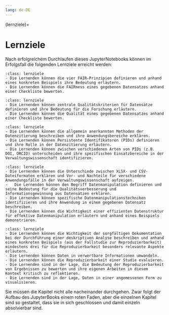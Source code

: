 ```yaml
---
lang: de-DE
---
```


(lernziele)=
# Lernziele


Nach erfolgreichem Durchlaufen dieses JupyterNotebooks können im Erfolgsfall die folgenden Lernziele erreicht werden:


```{admonition} Grundsätze des Datenmanagements
:class: lernziele
- Die Lernenden können die vier FAIR-Prinzipien definieren und anhand eines konkreten Beispiels ihre Bedeutung erläutern.
- Die Lernenden können die FAIRness eines gegebenen Datensatzes anhand einer Checkliste bewerten.
```  

```{admonition} Sicherstellen der Qualität von Datensätzen
:class: lernziele
- Die Lernenden können zentrale Qualitätskriterien für Datensätze definieren und ihre Bedeutung für die Forschung erläutern.
- Die Lernenden können die Qualität eines gegebenen Datensatzes anhand einer Checkliste bewerten.
```  

```{admonition} Zitierregeln und PID
:class: lernziele
- Die Lernenden können die allgemein anerkannten Methoden der Datenzitierung beschreiben und ihre Anwendungsbereiche erklären. 
- Die Lernenden können Persistente Identifikatoren (PIDs) definieren und ihre Rolle in der Datenzitierung erläutern. 
- Die Lernenden können zwischen verschiedenen Arten von PIDs (z.B. DOI, ORCID) unterscheiden und ihre spezifischen Einsatzbereiche in der Verwaltungswissenschaft identifizieren.
```  

```{admonition} Validierung und Aufbereitung
:class: lernziele 
- Die Lernenden können die Unterschiede zwischen XLSX- und CSV-Dateiformaten erklären und Vor- und Nachteile für verschiedene Anwendungsfälle in der Verwaltungswissenschaft aufzeigen.
-	Die Lernenden können den Begriff Datenmanipulation definieren und seine Bedeutung für die Qualitätsverbesserung und Informationsgewinnung aus Datensätzen erklären.
- Die Lernenden können spezifische Datenmanipulationstechniken identifizieren und ihre Anwendung in einem gegebenen Datensatz beschreiben.
- Die Lernenden können die Wichtigkeit einer effizienten Datenstruktur für effektive Datenmanipulation erläutern und anhand eines Beispiels demonstrieren.
```  

```{admonition} Reproduzierbarkeit und Interpretation
:class: lernziele
- Die Lernenden können die Wichtigkeit der sorgfältigen Dokumentation bei der Durchführung einer deskriptiven Analyse beschreiben und anhand eines konkreten Beispiels (aus der Fallstudie zur Reproduzierbarkeit) mindestens drei für die Reproduzierbarkeit besonders relevante Aspekte erläutern.
- Die Lernenden können Daten in verwertbare Informationen umwandeln.
- Die Lernenden können die Reproduzierbarkeit einer Studie evaluieren.
- Die Lernenden sind in der Lage, die Bedeutung der Reproduzierbarkeit von Ergebnissen zu bewerten und ihre eigenen Arbeiten in diesem Kontext kritisch zu reflektieren.
- Die Lernenden sind in der Lage, Daten in einer angemessenen Form zu visualisieren.
```

Sie müssen die Kapitel nicht alle nacheinander durchgehen. Zwar folgt der Aufbau des JupyterBooks einem roten Faden, aber die einzelnen Kapitel sind so gestaltet, dass sie in sich geschlossen und damit einzeln absolvierbar sind.

